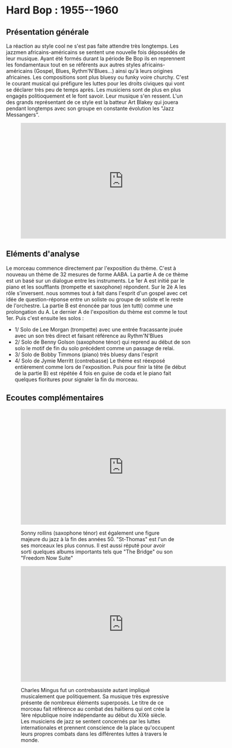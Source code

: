 # Hard Bop : 1955--1960

## Présentation générale
La réaction au style cool ne s'est pas faite attendre très longtemps. Les jazzmen africains-américains se sentent une nouvelle fois dépossédés de leur musique. Ayant été formés durant la période Be Bop ils en  reprennent les fondamentaux tout en se référents aux autres styles africains-américains (Gospel, Blues, Rythm'N'Blues...) ainsi qu'à leurs origines africaines. Les compositions sont plus bluesy ou funky voire churchy. C'est le courant musical qui préfigure les luttes pour les droits civiques qui vont se déclarer très peu de temps après. Les musiciens sont de plus en plus engagés politioquement et le font savoir. Leur musique s'en ressent.
L'un des grands représentant de ce style est la batteur Art Blakey qui jouera pendant longtemps avec son groupe en constante évolution les "Jazz Messangers".


<figure class="app-frame styles text-align-center" data-title="Moanin' - Art Blakey and the Jazz Messengers">
  <iframe width="560" height="315" src="https://www.youtube.com/embed/fsJ3JjpZyoA" title="YouTube video player" frameborder="0" allow="accelerometer; autoplay; clipboard-write; encrypted-media; gyroscope; picture-in-picture; web-share" allowfullscreen></iframe>
  <!-- <video src="assets/images/Moanin-Remastered-vidiget-dot-com-1387897.mp4" controls> -->
</figure>

## Eléments d'analyse
Le morceau commence directement par l'exposition du thème. C'est à nouveau un thème de 32 mesures de forme AABA. La partie A de ce thème est un basé sur un dialogue entre les instruments. Le 1er A est initié par le piano et les soufflants (trompette et saxophone) répondent. Sur le 2è A les rôle s'inversent. nous sommes tout à fait dans l'esprit d'un gospel avec cet idée de question-réponse entre un soliste ou groupe de soliste et le reste de l'orchestre. La partie B est énoncée par tous (en tutti) comme une prolongation du A. Le dernier A de l'exposition du thème est comme le tout 1er. Puis c'est ensuite les solos :
- 1/ Solo de Lee Morgan (trompette) avec une entrée fracassante jouée avec un son très direct et faisant référence au Rythm'N'Blues
- 2/ Solo de Benny Golson (saxophone ténor) qui reprend au début de son solo le motif de fin du solo précédent comme un passage de relai.
- 3/ Solo de Bobby Timmons (piano) très bluesy dans l'esprit
- 4/ Solo de Jymie Merritt (contrebasse)
Le thème est réexposé entièrement comme lors de l'exposition. Puis pour finir la tête (le début de la partie B) est répétée 4 fois en guise de coda et le piano fait quelques fioritures pour signaler la fin du morceau.

## Ecoutes complémentaires
<div class="encarts">
<figure class="app-frame encart text-align-center styles" data-title="St-Thomas - Sonny Rollins">
    <iframe width="560" height="315" src="https://www.youtube.com/embed/v4DTR0I7xhA" title="YouTube video player" frameborder="0" allow="accelerometer; autoplay; clipboard-write; encrypted-media; gyroscope; picture-in-picture; web-share" allowfullscreen></iframe>
    <!-- <video controls src="assets/images/SONNY-ROLLINS-St-Thomas-vidiget-dot-com-1387905.mp4"></video> -->
  <p>
Sonny rollins (saxophone ténor) est également une figure majeure du jazz à la fin des années 50. "St-Thomas" est l'un de ses morceaux les plus connus. Il est aussi réputé pour avoir sorti quelques albums importants tels que "The Bridge" ou son "Freedom Now Suite"
  </p>
</figure>

<figure class="app-frame encart text-align-center styles" data-title="Haïtian Fight Song - Charles Mingus">
    <iframe width="560" height="315" src="https://www.youtube.com/embed/L7CoJEyiSfE" title="YouTube video player" frameborder="0" allow="accelerometer; autoplay; clipboard-write; encrypted-media; gyroscope; picture-in-picture; web-share" allowfullscreen></iframe>
    <!-- <video controls src="assets/images/Charles-Mingus-Quintet-Haitian-Fight-Song-vidiget-dot-com-1387950.mp4"></video> -->
  <p>
Charles Mingus fut un contrebassiste autant impliqué musicalement que politiquement. Sa musique très expressive présente de nombreux éléments superposés. Le titre de ce morceau fait référence au combat des haïtiens qui ont crée la 1ère république noire indépendante au début du XIXè siècle. Les musiciens de jazz se sentent concernés par les luttes internationales et prennent conscience de la place qu'occupent leurs propres combats dans les différentes luttes à travers le monde.
  </p>
</figure>
</div>
